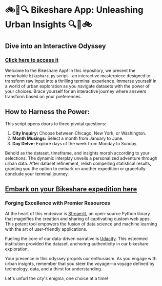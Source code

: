 # 🚲🌆🔍 Bikeshare App: Unleashing Urban Insights 🔍🌆🚲

## Dive into an Interactive Odyssey
### [Click here to access it](https://share.streamlit.io/lilibethocando/bikeshare_project/bikeshare_2.py)
Welcome to the Bikeshare App! In this repository, we present the remarkable `bikeshare.py` script—an interactive masterpiece designed to transform raw input into a thrilling terminal experience. Immerse yourself in a world of urban exploration as you navigate datasets with the power of your choices. Brace yourself for an interactive journey where answers transform based on your preferences.

## How to Harness the Power:
This script opens doors to three pivotal questions:
1. **City Inquiry:** Choose between Chicago, New York, or Washington.
2. **Month Musings:** Select a month from January to June.
3. **Day Delve:** Explore days of the week from Monday to Sunday.

Behold as the dataset, timeframe, and insights morph according to your selections. The dynamic interplay unveils a personalized adventure through urban data. After dataset refinement, relish compelling statistical results, granting you the option to embark on another expedition or gracefully conclude your terminal journey.

## [Embark on your Bikeshare expedition here](https://share.streamlit.io/lilibethocando/bikeshare_project/bikeshare_2.py)

### Forging Excellence with Premier Resources

At the heart of this endeavor is [Streamlit](https://streamlit.io/), an open-source Python library that magnifies the creation and sharing of captivating custom web apps. This potent tool empowers the fusion of data science and machine learning with the art of user-friendly applications.

Fueling the core of our data-driven narrative is [Udacity](https://www.udacity.com/course/programming-for-data-science-nanodegree--nd104). This esteemed institution provided the dataset, anchoring authenticity in our bikeshare exploration. 

Your presence in this odyssey propels our enthusiasm. As you engage with urban insights, remember that you steer the voyage—a voyage defined by technology, data, and a thirst for understanding.

Let's unfurl the city's enigma, one choice at a time!



